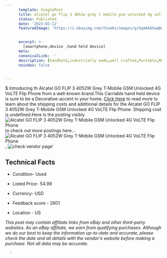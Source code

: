 ```yaml
---
      template: SinglePost
      title: alcatel go flip 3 4052w grey t mobile gsm unlocked 4g volte flip phone
      status: Published
      date: '2023-02-12'
      featuredImage: 'https://i.ebayimg.com/thumbs/images/g/QqAAAOSwqBdiBCFq/s-l225.jpg'
       

      excerpt: >-
        [smartphone,device ,hand held device]
      meta:
      canonicalLink: ''
      description: [handheld,industrially made,well crafted,Portable,Mobile,Compact,Convenient,Lightweight,Maneuverable,Man-portable,Miniature,Carriable,Hand-held,Light,Holdable,Transportable,Mobile device,Pocket-sized,On-the-go,Wireless,Cordless,Compact size,Convenient size, smartphone,device ,hand held device]
      noindex: false
      

---
```

$
      Introducing th Alcatel GO FLIP 3 4052W Grey T-Mobile GSM Unlocked 4G VoLTE Flip Phone from a well-known brand.This Carriable hand held device is sure to be a Decorative-accent in your home. [Click Here](https://www.ebay.com/itm/185115274650?hash=item2b19baed9a%3Ag%3AQqAAAOSwqBdiBCFq&mkevt=1&mkcid=1&mkrid=711-53200-19255-0&campid=%253CePNCampaignId%253E&customid=%253CreferenceId%253E&toolid=10049) to read more to learn about the shipping costs and additional details for the Alcatel GO FLIP 3 4052W Grey T-Mobile GSM Unlocked 4G VoLTE Flip Phone. Shipping cost is undefined.Here is the posting visibly ![Alcatel GO FLIP 3 4052W Grey T-Mobile GSM Unlocked 4G VoLTE Flip Phone](https://i.ebayimg.com/thumbs/images/g/QqAAAOSwqBdiBCFq/s-l225.jpg) to check out more postings here... ![Alcatel GO FLIP 3 4052W Grey T-Mobile GSM Unlocked 4G VoLTE Flip Phone](https://i.ebayimg.com/images/g/QqAAAOSwqBdiBCFq/s-l640.jpg), ![check vendor page](https://origin-galleryplus.ebayimg.com/ws/web/185115274650_2_0_1/225x225.jpg,https://origin-galleryplus.ebayimg.com/ws/web/185115274650_3_0_1/225x225.jpg,https://origin-galleryplus.ebayimg.com/ws/web/185115274650_4_0_1/225x225.jpg)'

      

 ## Technical Facts 



     
      

 - Condition- Used 


      

 - Listed Price- 54.99 


      

 - Currency- USD 


      

 - Feedback score - 2601 


      

 - Location - US 


      
      

 *_This post may contain affiliate links from eBay and other third-party websites. As an eBay affiliate, we earn from qualifying purchases. Although we do our best to keep the information up-to-date and accurate, please check the date and all details with the vendor's website before making a purchase. Not all data may be accurate._*




      -
